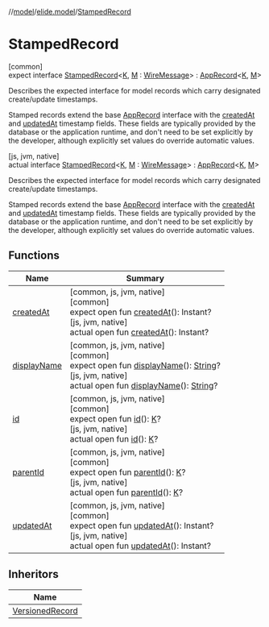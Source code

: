 //[model](../../../index.md)/[elide.model](../index.md)/[StampedRecord](index.md)

# StampedRecord

[common]\
expect interface [StampedRecord](index.md)&lt;[K](index.md), [M](index.md) : [WireMessage](../-wire-message/index.md)&gt; : [AppRecord](../-app-record/index.md)&lt;[K](index.md), [M](index.md)&gt; 

Describes the expected interface for model records which carry designated create/update timestamps.

Stamped records extend the base [AppRecord](../-app-record/index.md) interface with the [createdAt](created-at.md) and [updatedAt](updated-at.md) timestamp fields. These fields are typically provided by the database or the application runtime, and don't need to be set explicitly by the developer, although explicitly set values do override automatic values.

[js, jvm, native]\
actual interface [StampedRecord](index.md)&lt;[K](index.md), [M](index.md) : [WireMessage](../-wire-message/index.md)&gt; : [AppRecord](../-app-record/index.md)&lt;[K](index.md), [M](index.md)&gt; 

Describes the expected interface for model records which carry designated create/update timestamps.

Stamped records extend the base [AppRecord](../-app-record/index.md) interface with the [createdAt](created-at.md) and [updatedAt](updated-at.md) timestamp fields. These fields are typically provided by the database or the application runtime, and don't need to be set explicitly by the developer, although explicitly set values do override automatic values.

## Functions

| Name | Summary |
|---|---|
| [createdAt](created-at.md) | [common, js, jvm, native]<br>[common]<br>expect open fun [createdAt](created-at.md)(): Instant?<br>[js, jvm, native]<br>actual open fun [createdAt](created-at.md)(): Instant? |
| [displayName](../-app-record/display-name.md) | [common, js, jvm, native]<br>[common]<br>expect open fun [displayName](../-app-record/display-name.md)(): [String](https://kotlinlang.org/api/latest/jvm/stdlib/kotlin/-string/index.html)?<br>[js, jvm, native]<br>actual open fun [displayName](../-app-record/display-name.md)(): [String](https://kotlinlang.org/api/latest/jvm/stdlib/kotlin/-string/index.html)? |
| [id](../-app-record/id.md) | [common, js, jvm, native]<br>[common]<br>expect open fun [id](../-app-record/id.md)(): [K](index.md)?<br>[js, jvm, native]<br>actual open fun [id](../-app-record/id.md)(): [K](index.md)? |
| [parentId](../-app-record/parent-id.md) | [common, js, jvm, native]<br>[common]<br>expect open fun [parentId](../-app-record/parent-id.md)(): [K](index.md)?<br>[js, jvm, native]<br>actual open fun [parentId](../-app-record/parent-id.md)(): [K](index.md)? |
| [updatedAt](updated-at.md) | [common, js, jvm, native]<br>[common]<br>expect open fun [updatedAt](updated-at.md)(): Instant?<br>[js, jvm, native]<br>actual open fun [updatedAt](updated-at.md)(): Instant? |

## Inheritors

| Name |
|---|
| [VersionedRecord](../-versioned-record/index.md) |
